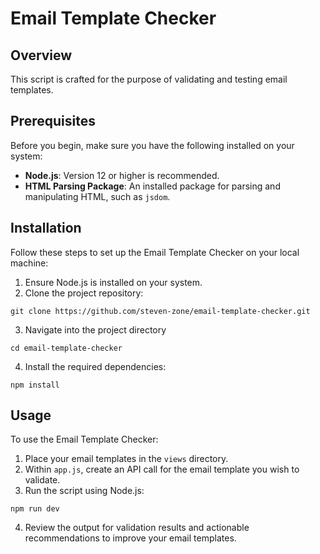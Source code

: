 # Email Template Checker

## Overview

This script is crafted for the purpose of validating and testing email templates.

## Prerequisites

Before you begin, make sure you have the following installed on your system:
- **Node.js**: Version 12 or higher is recommended.
- **HTML Parsing Package**: An installed package for parsing and manipulating HTML, such as `jsdom`.

## Installation

Follow these steps to set up the Email Template Checker on your local machine:

1. Ensure Node.js is installed on your system.
2. Clone the project repository:
```
git clone https://github.com/steven-zone/email-template-checker.git
```
3. Navigate into the project directory
```
cd email-template-checker
```
4. Install the required dependencies:
```
npm install
```

## Usage

To use the Email Template Checker:

1. Place your email templates in the `views` directory.
2. Within `app.js`, create an API call for the email template you wish to validate.
3. Run the script using Node.js:
```
npm run dev
```
4. Review the output for validation results and actionable recommendations to improve your email templates.


